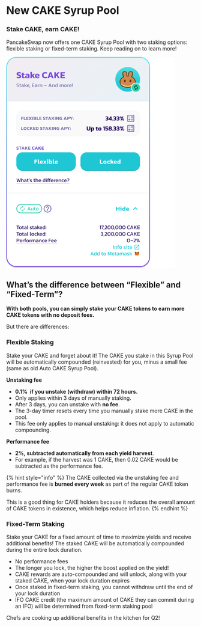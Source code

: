 # New CAKE Syrup Pool

### Stake CAKE, earn CAKE!

PancakeSwap now offers one CAKE Syrup Pool with two staking options: flexible staking or fixed-term staking. Keep reading on to learn more!

![New Cake Pool](../../.gitbook/assets/cake-pool-enabled1.png)

## What’s the difference between “Flexible” and “Fixed-Term”?

**With both pools, you can simply stake your CAKE tokens to earn more CAKE tokens with no deposit fees.**&#x20;

But there are differences:

### Flexible Staking

Stake your CAKE and forget about it! The CAKE you stake in this Syrup Pool will be automatically compounded (reinvested) for you, minus a small fee (same as old Auto CAKE Syrup Pool).

**Unstaking fee**&#x20;

* **0.1%  if you unstake (withdraw) within 72 hours.**
* Only applies within 3 days of manually staking.
* After 3 days, you can unstake with **no fee**.
* The 3-day timer resets every time you manually stake more CAKE in the pool.
* This fee only applies to manual unstaking: it does not apply to automatic compounding.

**Performance fee**

* **2%, subtracted automatically from each yield harvest**.
* For example, if the harvest was 1 CAKE, then 0.02 CAKE would be subtracted as the performance fee.

{% hint style="info" %}
The CAKE collected via the unstaking fee and performance fee is **burned every week** as part of the regular CAKE token burns.&#x20;

This is a good thing for CAKE holders because it reduces the overall amount of CAKE tokens in existence, which helps reduce inflation.
{% endhint %}

### Fixed-Term Staking

Stake your CAKE for a fixed amount of time to maximize yields and receive additional benefits! The staked CAKE will be automatically compounded during the entire lock duration. 

* No performance fees
* The longer you lock, the higher the boost applied on the yield!
* CAKE rewards are auto-compounded and will unlock, along with your staked CAKE, when your lock duration expires
* Once staked in fixed-term staking, you cannot withdraw until the end of your lock duration
* IFO CAKE credit (the maximum amount of CAKE they can commit during an IFO) will be determined from fixed-term staking pool

Chefs are cooking up additional benefits in the kitchen for Q2! 
